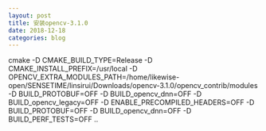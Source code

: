 ```yaml
---
layout: post
title: 安装opencv-3.1.0
date: 2018-12-18
categories: blog
---
```


cmake -D CMAKE_BUILD_TYPE=Release -D CMAKE_INSTALL_PREFIX=/usr/local -D OPENCV_EXTRA_MODULES_PATH=/home/likewise-open/SENSETIME/linsirui/Downloads/opencv-3.1.0/opencv_contrib/modules -D BUILD_PROTOBUF=OFF -D BUILD_opencv_dnn=OFF -D BUILD_opencv_legacy=OFF  -D ENABLE_PRECOMPILED_HEADERS=OFF -D BUILD_PROTOBUF=OFF -D BUILD_opencv_dnn=OFF -D BUILD_PERF_TESTS=OFF ..

